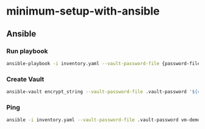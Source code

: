 # minimum-setup-with-ansible

## Ansible

### Run playbook

```bash
ansible-playbook -i inventory.yaml --vault-password-file {password-file-path} playbooks/{playbook-name}.yaml
```

### Create Vault

```bash
ansible-vault encrypt_string --vault-password-file .vault-password '${cat (filenya-jangan-string)}' --name 'password'
```

### Ping

```bash
ansible -i inventory.yaml --vault-password-file .vault-password vm-demo -m ping
```
